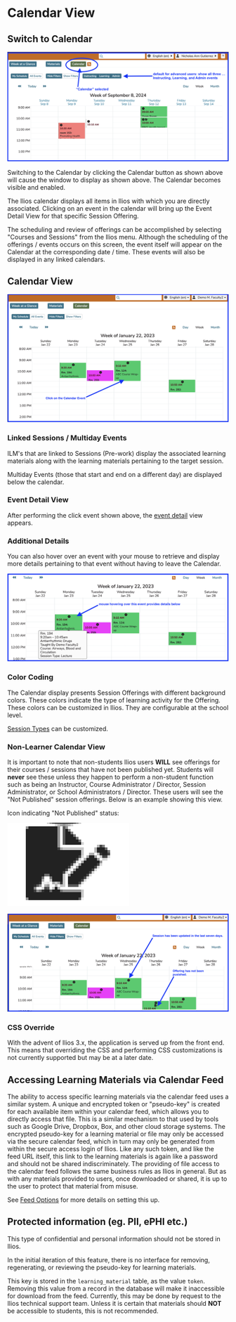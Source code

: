 # Calendar View

## Switch to Calendar

![calendar selected](../images/calendar_view_images/calendar_selected.png)

Switching to the Calendar by clicking the Calendar button as shown above will cause the window to display as shown above. The Calendar becomes visible and enabled.

The Ilios calendar displays all items in Ilios with which you are directly associated. Clicking on an event in the calendar will bring up the Event Detail View for that specific Session Offering. 

The scheduling and review of offerings can be accomplished by selecting "Courses and Sessions" from the Ilios menu. Although the scheduling of the offerings / events occurs on this screen, the event itself will appear on the Calendar at the corresponding date / time. These events will also be displayed in any linked calendars.

## Calendar View

![Click the Event in the Calendar](../images/calendar_view_images/calendar_event_click.png)

### Linked Sessions / Multiday Events

ILM's that are linked to Sessions (Pre-work) display the associated learning materials along with the learning materials pertaining to the target session.

Multiday Events (those that start and end on a different day) are displayed below the calendar.

### Event Detail View

After performing the click event shown above, the [event detail](https://iliosproject.gitbook.io/ilios-user-guide/dashboard/event-detail-view) view appears.

### Additional Details

You can also hover over an event with your mouse to retrieve and display more details pertaining to that event without having to leave the Calendar.

![Hover Over for Details](../images/calendar_view_images/calendar_hover.png)

### Color Coding

The Calendar display presents Session Offerings with different background colors. These colors indicate the type of learning activity for the Offering. These colors can be customized in Ilios. They are configurable at the school level.

[Session Types](https://iliosproject.gitbook.io/ilios-user-guide/schools/session-types) can be customized.

### Non-Learner Calendar View

It is important to note that non-students Ilios users **WILL** see offerings for their courses / sessions that have not been published yet. Students will **never** see these unless they happen to perform a non-student function such as being an Instructor, Course Administrator / Director, Session Administrator, or School Administrators / Director. These users will see the "Not Published" session offerings. Below is an example showing this view.

Icon indicating "Not Published" status: 

![Unpublished Icon](../images/calendar_view_images/unpublished.png)

![A few tips ...](../images/calendar_view_images/calendar_tips.png)

### CSS Override

With the advent of Ilios 3.x, the application is served up from the front end. This means that overriding the CSS and performing CSS customizations is not currently supported but may be at a later date.

## Accessing Learning Materials via Calendar Feed

The ability to access specific learning materials via the calendar feed uses a similar system. A unique and encrypted token or "pseudo-key" is created for each available item within your calendar feed, which allows you to directly access that file. This is a similar mechanism to that used by tools such as Google Drive, Dropbox, Box, and other cloud storage systems. The encrypted pseudo-key for a learning material or file may only be accessed via the secure calendar feed, which in turn may only be generated from within the secure access login of Ilios. Like any such token, and like the feed URL itself, this link to the learning materials is again like a password and should not be shared indiscriminately. The providing of file access to the calendar feed follows the same business rules as Ilios in general. But as with any materials provided to users, once downloaded or shared, it is up to the user to protect that material from misuse.

See [Feed Options](https://iliosproject.gitbook.io/ilios-user-guide/dashboard/calendar-feed-options) for more details on setting this up.

## Protected information (eg. PII, ePHI etc.)

This type of confidential and personal information should not be stored in Ilios.

In the initial iteration of this feature, there is no interface for removing, regenerating, or reviewing the pseudo-key for learning materials.

This key is stored in the `learning_material` table, as the value `token`. Removing this value from a record in the database will make it inaccessible for download from the feed. Currently, this may be done by request to the Ilios technical support team. Unless it is certain that materials should **NOT** be accessible to students, this is not recommended.
